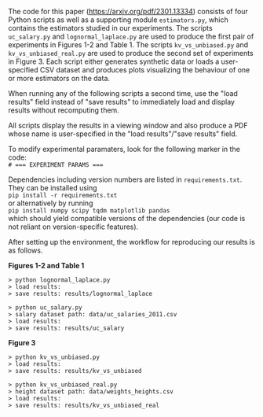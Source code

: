 The code for this paper (https://arxiv.org/pdf/2301.13334) consists of four Python scripts as well as a supporting module ``estimators.py``, which contains the estimators studied in our experiments. The scripts ``uc_salary.py`` and ``lognormal_laplace.py`` are used to produce the first pair of experiments in Figures 1-2 and Table 1. The scripts ``kv_vs_unbiased.py`` and ``kv_vs_unbiased_real.py`` are used to produce the second set of experiments in Figure 3. Each script either generates synthetic data or loads a user-specified CSV dataset and produces plots visualizing the behaviour of one or more estimators on the data.

When running any of the following scripts a second time, use the "load results" field instead of "save results" to immediately load and display results without recomputing them.

All scripts display the results in a viewing window and also produce a PDF whose name is user-specified in the "load results"/"save results" field.

To modify experimental paramaters, look for the following marker in the code:\
``# === EXPERIMENT PARAMS ===``

Dependencies including version numbers are listed in ``requirements.txt``. They can be installed using\
``pip install -r requirements.txt``\
or alternatively by running\
``pip install numpy scipy tqdm matplotlib pandas``\
which should yield compatible versions of the dependencies (our code is not reliant on version-specific features).

After setting up the environment, the workflow for reproducing our results is as follows.

**Figures 1-2 and Table 1**

```
> python lognormal_laplace.py
> load results:  
> save results: results/lognormal_laplace
```

```
> python uc_salary.py
> salary dataset path: data/uc_salaries_2011.csv
> load results:
> save results: results/uc_salary
```

**Figure 3**

```
> python kv_vs_unbiased.py
> load results:
> save results: results/kv_vs_unbiased
```

```
> python kv_vs_unbiased_real.py
> height dataset path: data/weights_heights.csv
> load results:
> save results: results/kv_vs_unbiased_real
```
